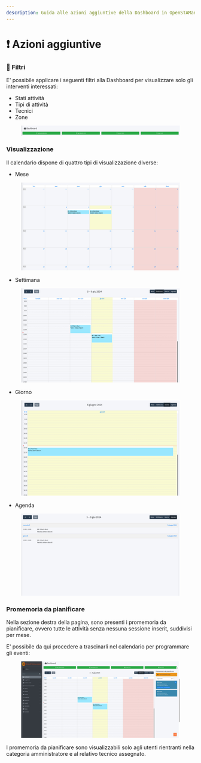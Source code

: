 ```yaml
---
description: Guida alle azioni aggiuntive della Dashboard in OpenSTAManager
---
```


# ❗ Azioni aggiuntive

### 🔦 Filtri

E' possibile applicare i seguenti filtri alla Dashboard per visualizzare solo gli interventi interessati:

* Stati attività
* Tipi di attività
* Tecnici
* Zone

<figure><img src="../../../.gitbook/assets/immagine (4) (1) (1) (1) (1).png" alt=""><figcaption></figcaption></figure>

### Visualizzazione

Il calendario dispone di quattro tipi di visualizzazione diverse:

* Mese

<figure><img src="../../../.gitbook/assets/immagine (5) (1) (1) (1) (1).png" alt=""><figcaption></figcaption></figure>

* Settimana

<figure><img src="../../../.gitbook/assets/immagine (6) (1) (1) (1) (1).png" alt=""><figcaption></figcaption></figure>

* Giorno

<figure><img src="../../../.gitbook/assets/immagine (7) (1) (1) (1) (1).png" alt=""><figcaption></figcaption></figure>

* Agenda

<figure><img src="../../../.gitbook/assets/immagine (8) (1) (1) (1) (1).png" alt=""><figcaption></figcaption></figure>

### Promemoria da pianificare

Nella sezione destra della pagina, sono presenti i promemoria da pianificare, ovvero tutte le attività senza nessuna sessione inserit, suddivisi per mese.

E' possibile da qui procedere a trascinarli nel calendario per programmare gli eventi:

<figure><img src="../../../.gitbook/assets/immagine (9) (1) (1) (1) (1).png" alt=""><figcaption></figcaption></figure>

I promemoria da pianificare sono visualizzabili solo agli utenti rientranti nella categoria amministratore e al relativo tecnico assegnato.
